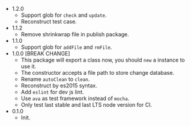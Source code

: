 - 1.2.0
	- Support glob for `check` and `update`.
	- Reconstruct test case.
- 1.1.2
	- Remove shrinkwrap file in publish package.
- 1.1.0
	- Support glob for `addFile` and `rmFile`.
- 1.0.0 [BREAK CHANGE]
	- This package will export a class now, you should `new` a instance to use it.
	- The constructor accepts a file path to store change database.
	- Rename `autoClean` to `clean`.
	- Reconstruct by es2015 syntax.
	- Add `eslint` for dev js lint.
	- Use `ava` as test framework instead of `mocha`.
	- Only test last stable and last LTS node version for CI.
- 0.1.0
	- Init.
